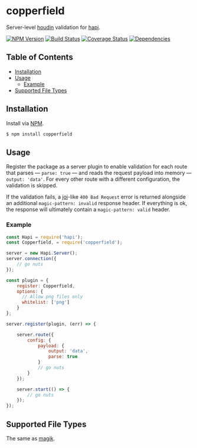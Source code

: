 # copperfield
Server-level [houdin](https://github.com/ruiquelhas/houdin) validation for [hapi](https://github.com/hapijs/hapi).

[![NPM Version][fury-img]][fury-url] [![Build Status][travis-img]][travis-url] [![Coverage Status][coveralls-img]][coveralls-url] [![Dependencies][david-img]][david-url]

## Table of Contents

- [Installation](#installation)
- [Usage](#usage)
  - [Example](#example)
- [Supported File Types](#supported-file-types)

## Installation
Install via [NPM](https://www.npmjs.org).

```sh
$ npm install copperfield
```

## Usage

Register the package as a server plugin to enable validation for each route that parses — `parse: true` — and reads the request payload into memory — `output: 'data'`. For every other route with a different configuration, the validation is skipped.

If the validation fails, a [joi](https://github.com/hapijs/joi)-like `400 Bad Request` error is returned alongside an additional `magic-pattern: invalid` response header. If everything is ok, the response will ultimately contain a `magic-pattern: valid` header.

### Example

```js
const Hapi = require('hapi');
const Copperfield, = require('copperfield');

server = new Hapi.Server();
server.connection({
    // go nuts
});

const plugin = {
    register: Copperfield,
    options: {
      // Allow png files only
      whitelist: ['png']
    }
};

server.register(plugin, (err) => {

    server.route({
        config: {
            payload: {
                output: 'data',
                parse: true
            }
            // go nuts
        }
    });

    server.start(() => {
        // go nuts
    });
});
```

## Supported File Types

The same as [magik](https://github.com/ruiquelhas/magik#supported-file-types).

[coveralls-img]: https://coveralls.io/repos/ruiquelhas/copperfield/badge.svg
[coveralls-url]: https://coveralls.io/github/ruiquelhas/copperfield
[david-img]: https://david-dm.org/ruiquelhas/copperfield.svg
[david-url]: https://david-dm.org/ruiquelhas/copperfield
[fury-img]: https://badge.fury.io/js/copperfield.svg
[fury-url]: https://badge.fury.io/js/copperfield
[travis-img]: https://travis-ci.org/ruiquelhas/copperfield.svg
[travis-url]: https://travis-ci.org/ruiquelhas/copperfield
